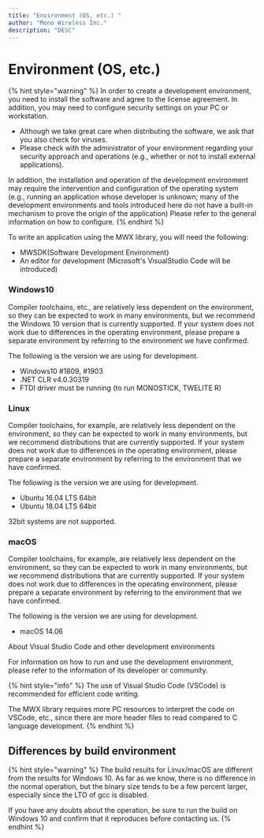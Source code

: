 ```yaml
---
title: "Environment (OS, etc.) "
author: "Mono Wireless Inc."
description: "DESC"
---
```


# Environment (OS, etc.)

{% hint style="warning" %}
In order to create a development environment, you need to install the software and agree to the license agreement. In addition, you may need to configure security settings on your PC or workstation.

* Although we take great care when distributing the software, we ask that you also check for viruses.
* Please check with the administrator of your environment regarding your security approach and operations (e.g., whether or not to install external applications).

In addition, the installation and operation of the development environment may require the intervention and configuration of the operating system (e.g., running an application whose developer is unknown; many of the development environments and tools introduced here do not have a built-in mechanism to prove the origin of the application) Please refer to the general information on how to configure.
{% endhint %}



To write an application using the MWX library, you will need the following:

* MWSDK(Software Development Environment)
* An editor for development (Microsoft's VisualStudio Code will be introduced)

### Windows10
Compiler toolchains, etc., are relatively less dependent on the environment, so they can be expected to work in many environments, but we recommend the Windows 10 version that is currently supported. If your system does not work due to differences in the operating environment, please prepare a separate environment by referring to the environment we have confirmed.

The following is the version we are using for development.

* Windows10 #1809, #1903
* .NET CLR v4.0.30319
* FTDI driver must be running (to run MONOSTICK, TWELITE R)


### Linux
Compiler toolchains, for example, are relatively less dependent on the environment, so they can be expected to work in many environments, but we recommend distributions that are currently supported. If your system does not work due to differences in the operating environment, please prepare a separate environment by referring to the environment that we have confirmed.

The following is the version we are using for development.

* Ubuntu 16.04 LTS 64bit
* Ubuntu 18.04 LTS 64bit

32bit systems are not supported.

### macOS
Compiler toolchains, for example, are relatively less dependent on the environment, so they can be expected to work in many environments, but we recommend distributions that are currently supported. If your system does not work due to differences in the operating environment, please prepare a separate environment by referring to the environment that we have confirmed.

The following is the version we are using for development.

* macOS 14.06


About Visual Studio Code and other development environments

For information on how to run and use the development environment, please refer to the information of its developer or community.

{% hint style="info" %}
The use of Visual Studio Code (VSCode) is recommended for efficient code writing.

The MWX library requires more PC resources to interpret the code on VSCode, etc., since there are more header files to read compared to C language development.
{% endhint %}



## Differences by build environment

{% hint style="warning" %}
The build results for Linux/macOS are different from the results for Windows 10. As far as we know, there is no difference in the normal operation, but the binary size tends to be a few percent larger, especially since the LTO of gcc is disabled.

If you have any doubts about the operation, be sure to run the build on Windows 10 and confirm that it reproduces before contacting us.
{% endhint %}
